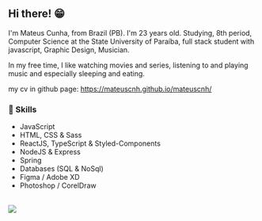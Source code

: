## Hi there! 😁

I'm Mateus Cunha, from Brazil (PB). I'm 23 years old. Studying, 8th period, Computer Science at the State University of Paraíba, full stack student with javascript, Graphic Design, Musician.

In my free time, I like watching movies and series, listening to and playing music and especially sleeping and eating.

my cv in github page: https://mateuscnh.github.io/mateuscnh/

### 🚀 Skills
- JavaScript
- HTML, CSS & Sass
- ReactJS, TypeScript & Styled-Components
- NodeJS & Express
- Spring
- Databases (SQL & NoSql)
- Figma / Adobe XD
- Photoshop / CorelDraw
</br>

<a href="https://www.linkedin.com/in/mateuscnh" target="_blank">
  <img src="https://img.shields.io/badge/Linkedin-%2Fin%2Fmateuscnh-blue?style=for-the-badge&logo=appveyor">
</a>
